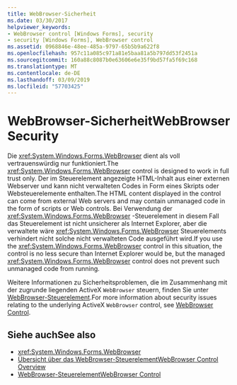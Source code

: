 ```yaml
---
title: WebBrowser-Sicherheit
ms.date: 03/30/2017
helpviewer_keywords:
- WebBrowser control [Windows Forms], security
- security [Windows Forms], WebBrowser control
ms.assetid: 0968846e-48ee-485a-9797-65b5b9a622f8
ms.openlocfilehash: 957c11a085c971a81e5baa81a5b797dd53f2451a
ms.sourcegitcommit: 160a88c8087b0e63606e6e35f9bd57fa5f69c168
ms.translationtype: MT
ms.contentlocale: de-DE
ms.lasthandoff: 03/09/2019
ms.locfileid: "57703425"
---
```

# <a name="webbrowser-security"></a><span data-ttu-id="72ea4-102">WebBrowser-Sicherheit</span><span class="sxs-lookup"><span data-stu-id="72ea4-102">WebBrowser Security</span></span>
<span data-ttu-id="72ea4-103">Die <xref:System.Windows.Forms.WebBrowser> dient als voll vertrauenswürdig nur funktioniert.</span><span class="sxs-lookup"><span data-stu-id="72ea4-103">The <xref:System.Windows.Forms.WebBrowser> control is designed to work in full trust only.</span></span> <span data-ttu-id="72ea4-104">Der im Steuerelement angezeigte HTML-Inhalt aus einer externen Webserver und kann nicht verwalteten Codes in Form eines Skripts oder Websteuerelemente enthalten.</span><span class="sxs-lookup"><span data-stu-id="72ea4-104">The HTML content displayed in the control can come from external Web servers and may contain unmanaged code in the form of scripts or Web controls.</span></span> <span data-ttu-id="72ea4-105">Bei Verwendung der <xref:System.Windows.Forms.WebBrowser> -Steuerelement in diesem Fall das Steuerelement ist nicht unsicherer als Internet Explorer, aber die verwaltete wäre <xref:System.Windows.Forms.WebBrowser> Steuerelements verhindert nicht solche nicht verwalteten Code ausgeführt wird.</span><span class="sxs-lookup"><span data-stu-id="72ea4-105">If you use the <xref:System.Windows.Forms.WebBrowser> control in this situation, the control is no less secure than Internet Explorer would be, but the managed <xref:System.Windows.Forms.WebBrowser> control does not prevent such unmanaged code from running.</span></span>  
  
 <span data-ttu-id="72ea4-106">Weitere Informationen zu Sicherheitsproblemen, die im Zusammenhang mit der zugrunde liegenden ActiveX `WebBrowser` steuern, finden Sie unter [WebBrowser-Steuerelement](https://go.microsoft.com/fwlink/?LinkId=198812).</span><span class="sxs-lookup"><span data-stu-id="72ea4-106">For more information about security issues relating to the underlying ActiveX `WebBrowser` control, see [WebBrowser Control](https://go.microsoft.com/fwlink/?LinkId=198812).</span></span>  
  
## <a name="see-also"></a><span data-ttu-id="72ea4-107">Siehe auch</span><span class="sxs-lookup"><span data-stu-id="72ea4-107">See also</span></span>
- <xref:System.Windows.Forms.WebBrowser>
- [<span data-ttu-id="72ea4-108">Übersicht über das WebBrowser-Steuerelement</span><span class="sxs-lookup"><span data-stu-id="72ea4-108">WebBrowser Control Overview</span></span>](webbrowser-control-overview.md)
- [<span data-ttu-id="72ea4-109">WebBrowser-Steuerelement</span><span class="sxs-lookup"><span data-stu-id="72ea4-109">WebBrowser Control</span></span>](https://go.microsoft.com/fwlink/?LinkId=198812)
